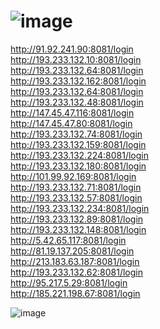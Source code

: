 # ![image](https://github.com/Try0WR/C2-Panels/assets/164344863/7fbb86d5-aa00-488d-a9b7-789aff89040a)

http://91.92.241.90:8081/login <br>
http://193.233.132.10:8081/login <br> 
http://193.233.132.64:8081/login <br> 
http://193.233.132.162:8081/login <br>
http://193.233.132.64:8081/login <br> 
http://193.233.132.48:8081/login <br> 
http://147.45.47.116:8081/login <br>
http://147.45.47.80:8081/login <br>
http://193.233.132.74:8081/login <br> 
http://193.233.132.159:8081/login <br>
http://193.233.132.224:8081/login <br> 
http://193.233.132.180:8081/login <br>
http://101.99.92.169:8081/login <br>
http://193.233.132.71:8081/login <br>
http://193.233.132.57:8081/login <br> 
http://193.233.132.234:8081/login <br> 
http://193.233.132.89:8081/login <br> 
http://193.233.132.148:8081/login <br>
http://5.42.65.117:8081/login <br>
http://81.19.137.205:8081/login <br>
http://213.183.63.187:8081/login <br> 
http://193.233.132.62:8081/login <br>
http://95.217.5.29:8081/login <br>
http://185.221.198.67:8081/login

![image](https://github.com/Try0WR/C2-Panels/assets/164344863/2eadc897-57b3-4f10-93a9-f4a8375623e0)
